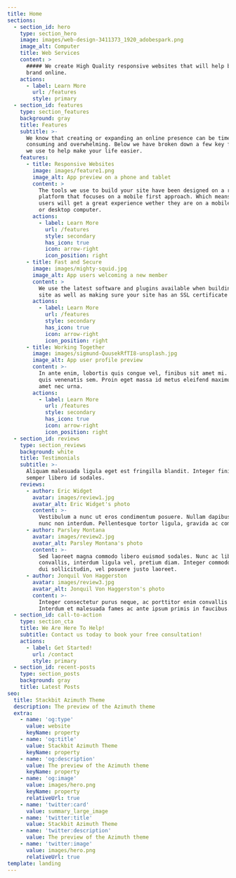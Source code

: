 ```yaml
---
title: Home
sections:
  - section_id: hero
    type: section_hero
    image: images/web-design-3411373_1920_adobespark.png
    image_alt: Computer
    title: Web Services
    content: >
      ##### We create High Quality responsive websites that will help boost your
      brand online.
    actions:
      - label: Learn More
        url: /features
        style: primary
  - section_id: features
    type: section_features
    background: gray
    title: Features
    subtitle: >-
      We know that creating or expanding an online presence can be time
      consuming and overwhelming. Below we have broken down a few key features
      we use to help make your life easier.
    features:
      - title: Responsive Websites
        image: images/feature1.png
        image_alt: App preview on a phone and tablet
        content: >
          The tools we use to build your site have been designed on a responive
          platform that focuses on a mobile first approach. Which means your
          users will get a great experience wether they are on a mobile device
          or desktop computer.
        actions:
          - label: Learn More
            url: /features
            style: secondary
            has_icon: true
            icon: arrow-right
            icon_position: right
      - title: Fast and Secure
        image: images/mighty-squid.jpg
        image_alt: App users welcoming a new member
        content: >
          We use the latest software and plugins available when building your
          site as well as making sure your site has an SSL certificate
        actions:
          - label: Learn More
            url: /features
            style: secondary
            has_icon: true
            icon: arrow-right
            icon_position: right
      - title: Working Together
        image: images/sigmund-QuusekRfTI8-unsplash.jpg
        image_alt: App user profile preview
        content: >-
          In ante enim, lobortis quis congue vel, finibus sit amet mi. Aenean
          quis venenatis sem. Proin eget massa id metus eleifend maximus sit
          amet nec urna.
        actions:
          - label: Learn More
            url: /features
            style: secondary
            has_icon: true
            icon: arrow-right
            icon_position: right
  - section_id: reviews
    type: section_reviews
    background: white
    title: Testimonials
    subtitle: >-
      Aliquam malesuada ligula eget est fringilla blandit. Integer finibus
      semper libero id sodales.
    reviews:
      - author: Eric Widget
        avatar: images/review1.jpg
        avatar_alt: Eric Widget's photo
        content: >-
          Vestibulum a nunc ut eros condimentum posuere. Nullam dapibus quis
          nunc non interdum. Pellentesque tortor ligula, gravida ac commodo eu.
      - author: Parsley Montana
        avatar: images/review2.jpg
        avatar_alt: Parsley Montana's photo
        content: >-
          Sed laoreet magna commodo libero euismod sodales. Nunc ac libero
          convallis, interdum ligula vel, pretium diam. Integer commodo sem at
          dui sollicitudin, vel posuere justo laoreet.
      - author: Jonquil Von Haggerston
        avatar: images/review3.jpg
        avatar_alt: Jonquil Von Haggerston's photo
        content: >-
          Integer consectetur purus neque, ac porttitor enim convallis vitae.
          Interdum et malesuada fames ac ante ipsum primis in faucibus.
  - section_id: call-to-action
    type: section_cta
    title: We Are Here To Help!
    subtitle: Contact us today to book your free consultation!
    actions:
      - label: Get Started!
        url: /contact
        style: primary
  - section_id: recent-posts
    type: section_posts
    background: gray
    title: Latest Posts
seo:
  title: Stackbit Azimuth Theme
  description: The preview of the Azimuth theme
  extra:
    - name: 'og:type'
      value: website
      keyName: property
    - name: 'og:title'
      value: Stackbit Azimuth Theme
      keyName: property
    - name: 'og:description'
      value: The preview of the Azimuth theme
      keyName: property
    - name: 'og:image'
      value: images/hero.png
      keyName: property
      relativeUrl: true
    - name: 'twitter:card'
      value: summary_large_image
    - name: 'twitter:title'
      value: Stackbit Azimuth Theme
    - name: 'twitter:description'
      value: The preview of the Azimuth theme
    - name: 'twitter:image'
      value: images/hero.png
      relativeUrl: true
template: landing
---
```

